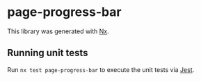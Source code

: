 # page-progress-bar

This library was generated with [Nx](https://nx.dev).

## Running unit tests

Run `nx test page-progress-bar` to execute the unit tests via [Jest](https://jestjs.io).

